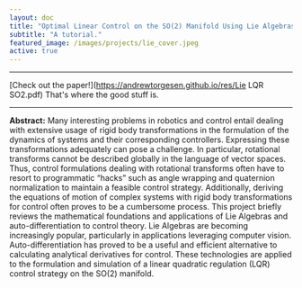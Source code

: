 ```yaml
---
layout: doc
title: "Optimal Linear Control on the SO(2) Manifold Using Lie Algebras and Auto-Differentiation"
subtitle: "A tutorial."
featured_image: /images/projects/lie_cover.jpeg
active: true
---
```


* * *

[Check out the paper!](https://andrewtorgesen.github.io/res/Lie LQR SO2.pdf) That's where the good stuff is.

* * *

**Abstract:** Many interesting problems in robotics and control entail dealing with extensive usage of rigid body transformations in the formulation of the dynamics of systems and their corresponding controllers. Expressing these transformations adequately can pose a challenge. In particular, rotational transforms cannot be described globally in the language of vector spaces. Thus, control formulations dealing with rotational transforms often have to resort to programmatic “hacks” such as angle wrapping and quaternion normalization to maintain a feasible control strategy. Additionally, deriving the equations of motion of complex systems with rigid body transformations for control often proves to be a cumbersome process. This project briefly reviews the mathematical foundations and applications of Lie Algebras and auto-differentiation to control theory. Lie Algebras are becoming increasingly popular, particularly in applications leveraging computer vision. Auto-differentiation has proved to be a useful and efficient alternative to calculating analytical derivatives for control. These technologies are applied to the formulation and simulation of a linear quadratic regulation (LQR) control strategy on the SO(2) manifold.
